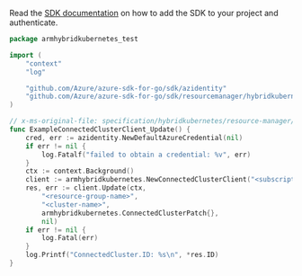 Read the [SDK documentation](https://github.com/Azure/azure-sdk-for-go/blob/sdk%2Fresourcemanager%2Fhybridkubernetes%2Farmhybridkubernetes%2Fv0.1.0/sdk/resourcemanager/hybridkubernetes/armhybridkubernetes/README.md) on how to add the SDK to your project and authenticate.

```go
package armhybridkubernetes_test

import (
	"context"
	"log"

	"github.com/Azure/azure-sdk-for-go/sdk/azidentity"
	"github.com/Azure/azure-sdk-for-go/sdk/resourcemanager/hybridkubernetes/armhybridkubernetes"
)

// x-ms-original-file: specification/hybridkubernetes/resource-manager/Microsoft.Kubernetes/stable/2021-10-01/examples/UpdateClusterExample.json
func ExampleConnectedClusterClient_Update() {
	cred, err := azidentity.NewDefaultAzureCredential(nil)
	if err != nil {
		log.Fatalf("failed to obtain a credential: %v", err)
	}
	ctx := context.Background()
	client := armhybridkubernetes.NewConnectedClusterClient("<subscription-id>", cred, nil)
	res, err := client.Update(ctx,
		"<resource-group-name>",
		"<cluster-name>",
		armhybridkubernetes.ConnectedClusterPatch{},
		nil)
	if err != nil {
		log.Fatal(err)
	}
	log.Printf("ConnectedCluster.ID: %s\n", *res.ID)
}
```
